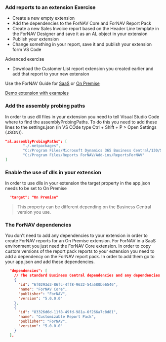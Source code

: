 ### Add reports to an extension Exercise

* Create a new empty extension
* Add the dependencies to the ForNAV Core and ForNAV Report Pack
* Create a new Sales Invoice report based on the Header Line template in the ForNAV Designer and save it as an AL object in your extension
* Publish your extension
* Change something in your report, save it and publish your extension form VS Code

Advanced exercise
* Download the Customer List report extension you created earlier and add that report to your new extension

Use the ForNAV Guide for [SaaS]() or [On Premise]()

[Demo extension with examples](https://github.com/renebrummel/ForNAV.TrainingModules/tree/master/Modules/20%20Add%20Reports%20To%20An%20Extension/AddReportsToExtensionDemo)
<!-- ToDO -> edit links -->

### Add the assembly probing paths

In order to use dll files in your extension you need to tell Visual Studio Code where to find the assemblyProbingPaths. To do this you need to add these lines to the settings.json (in VS COde type Ctrl + Shift + P > Open Settings (JSON)).

```json
"al.assemblyProbingPaths": [
        "./.netpackages",
        "C:/Program Files/Microsoft Dynamics 365 Business Central/130/Service/Add-ins",
        "C:/Program Files/Reports ForNAV/Add-ins/ReportsForNAV"
]
```

### Enable the use of dlls in your extension

In order to use dlls in your extension the target property in the app.json needs to be set to On Premise


```json
  "target": "On Premise"
```

> This property can be different depending on the Business Central version you use.

### The ForNAV dependencies

You don't need to add any dependencies to your extension in order to create ForNAV reports for an On Premise extension. For ForNAV in a SaaS environment you just need the ForNAV Core extension. In order to copy custom versions of the report pack reports to your extension you need to add a dependency on the ForNAV report pack. In order to add them go to your app.json and add these dependencies.

```json
  "dependencies": [
    // The standard Business Central dependencies and any dependencies you already have will be here
    {
      "id": "6f0293d3-86fc-4ff8-9632-54a580be6546",
      "name": "ForNAV Core",
      "publisher": "ForNAV",
      "version": "5.0.0.0"
    },
    {
      "id": "83326d6d-11f8-49fd-981a-6f266a7c8d81",
      "name": "Customizable Report Pack",
      "publisher": "ForNAV",
      "version": "5.0.0.0"
    }
  ],
```